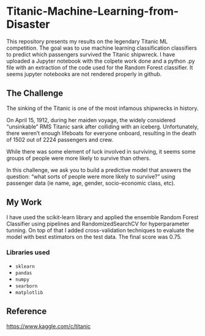# Titanic-Machine-Learning-from-Disaster

This repository presents my results on the legendary Titanic ML competition. The goal was to use machine learning classification classifiers to predict which passengers survived the Titanic shipwreck. I have uploaded a Jupyter notebook with the colpete work done and a python .py file with an extraction of the code used for the Random Forest classifier. It seems jupyter notebooks are not rendered properly in github.

## The Challenge

The sinking of the Titanic is one of the most infamous shipwrecks in history.

On April 15, 1912, during her maiden voyage, the widely considered “unsinkable” RMS Titanic sank after colliding with an iceberg. Unfortunately, there weren’t enough lifeboats for everyone onboard, resulting in the death of 1502 out of 2224 passengers and crew.

While there was some element of luck involved in surviving, it seems some groups of people were more likely to survive than others.

In this challenge, we ask you to build a predictive model that answers the question: “what sorts of people were more likely to survive?” using passenger data (ie name, age, gender, socio-economic class, etc).

## My Work

I have used the scikit-learn library and applied the ensemble Random Forest Classifier using pipelines and RandomizedSearchCV for hyperparameter tunning. On top of that I added cross-validation techniques to evaluate the model with best estimators on the test data. The final score was 0.75.

### Libraries used
* `sklearn` 
* `pandas`
* `numpy`
* `searborn`
* `matplotlib`

## Reference
https://www.kaggle.com/c/titanic
